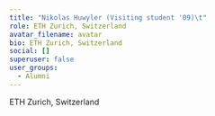 ```yaml
---
title: "Nikolas Huwyler (Visiting student '09)\t"
role: ETH Zurich, Switzerland
avatar_filename: avatar
bio: ETH Zurich, Switzerland
social: []
superuser: false
user_groups:
  - Alumni
---
```

ETH Zurich, Switzerland
